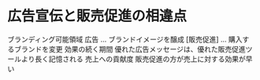 # 広告宣伝と販売促進の相違点
 ブランディング可能領域
  広告 … ブランドイメージを醸成
  [販売促進] … 購入するブランドを変更
 効果の続く期間
  優れた広告メッセージは、優れた販売促進ツールより長く記憶される
 売上への貢献度
  販売促進の方が売上に対する効果が早い
